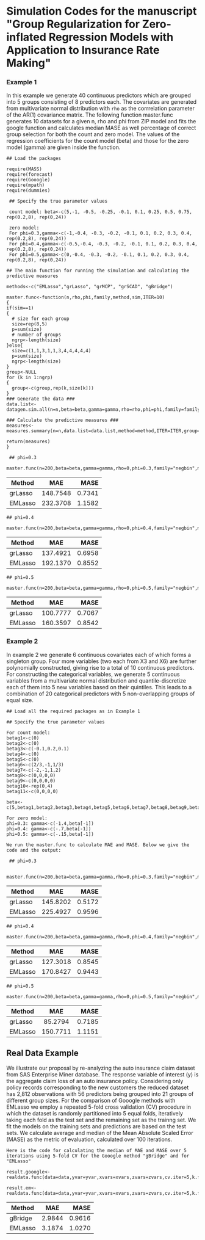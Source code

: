 # Simulation Codes for the manuscript "Group Regularization for Zero-inflated Regression Models with Application to Insurance Rate Making"


### Example 1
In this example we generate 40 continuous predictors which are grouped into 5 groups consisting of 8 predictors each. The covariates are generated from multivariate normal distribution with `rho` as the corrrelation parameter of the AR(1) covariance matrix. The following function master.func generates 10 datasets for a given n, rho and phi from ZIP model and fits the google function and calculates median MASE as well percentage of correct group selection for both the count and zero model. The values of the regression coefficients for the count model (beta) and those for the zero model (gamma) are given inside the function. 

```
## Load the packages

require(MASS)
require(forecast)
require(Gooogle)
require(mpath)
require(dummies)
```

```
 ## Specify the true parameter values
  
 count model: beta<-c(5,-1, -0.5, -0.25, -0.1, 0.1, 0.25, 0.5, 0.75, rep(0.2,8), rep(0,24))    
    
 zero model: 
 For phi=0.3,gamma<-c(-1,-0.4, -0.3, -0.2, -0.1, 0.1, 0.2, 0.3, 0.4, rep(0.2,8), rep(0,24))
 For phi=0.4,gamma<-c(-0.5,-0.4, -0.3, -0.2, -0.1, 0.1, 0.2, 0.3, 0.4, rep(0.2,8), rep(0,24))
 For phi=0.5,gamma<-c(0,-0.4, -0.3, -0.2, -0.1, 0.1, 0.2, 0.3, 0.4, rep(0.2,8), rep(0,24))
  ```
    
  ```
 ## The main function for running the simulation and calculating the predictive measures
 
 methods<-c("EMLasso","grLasso", "grMCP", "grSCAD", "gBridge")

 master.func<-function(n,rho,phi,family,method,sim,ITER=10)
{
  if(sim==1)
  {
    # size for each group
    size=rep(8,5)
    p=sum(size)
    # number of groups
    ngrp<-length(size) 
  }else{
    size=c(1,1,3,1,1,3,4,4,4,4,4)
    p=sum(size)
    ngrp<-length(size)
  }
  group<-NULL
  for (k in 1:ngrp)
  {
    group<-c(group,rep(k,size[k]))
  }
  ### Generate the data ###
  data.list<-datagen.sim.all(n=n,beta=beta,gamma=gamma,rho=rho,phi=phi,family=family,sim=sim,ITER=10)
  
  ### Calculate the predictive measures ###
  measures<-measures.summary(n=n,data.list=data.list,method=method,ITER=ITER,group=group,family=family)
  
  return(measures)
}
  ```

 ```
  ## phi=0.3

 master.func(n=200,beta=beta,gamma=gamma,rho=0,phi=0.3,family="negbin",method="grLasso",sim=1,ITER=10)
 ```
 |Method | MAE     | MASE  |
 |-------|:-------:|------:|
 |grLasso|148.7548 |0.7341 | 
 |EMLasso|232.3708 |1.1582|
 
 ```
 ## phi=0.4

 master.func(n=200,beta=beta,gamma=gamma,rho=0,phi=0.4,family="negbin",method="grLasso",sim=1,ITER=10)
 ```
 |Method | MAE     | MASE  |
 |-------|:-------:|------:|
 |grLasso|137.4921 |0.6958 | 
 |EMLasso|192.1370 |0.8552 |
 
 ```
 ## phi=0.5

 master.func(n=200,beta=beta,gamma=gamma,rho=0,phi=0.5,family="negbin",method="grLasso",sim=1,ITER=10)
 ```
 |Method | MAE     | MASE  |
 |-------|:-------:|------:|
 |grLasso|100.7777 |0.7067 | 
 |EMLasso|160.3597 |0.8542 |
           

### Example 2

In example 2 we generate 6 continuous covariates each of which forms a singleton group. Four more variables (two each from X3 and X6) are further polynomially constructed, giving rise to a total of 10 continuous predictors. For constructing the categorical variables, we generate 5 continuous variables from a multivariate normal distribution and quantile-discretize each of them into 5 new variables based on their quintiles. This leads to a combination of 20 categorical predictors with 5 non-overlapping groups of equal size.

```
## Load all the required packages as in Example 1

## Specify the true parameter values

For count model: 
betag1<-c(0)
betag2<-c(0)
betag3<-c(-0.1,0.2,0.1)
betag4<-c(0)
betag5<-c(0)
betag6<-c(2/3,-1,1/3)
betag7<-c(-2,-1,1,2)
betag8<-c(0,0,0,0)
betag9<-c(0,0,0,0)
betag10<-rep(0,4)
betag11<-c(0,0,0,0)

beta<-c(5,betag1,betag2,betag3,betag4,betag5,betag6,betag7,betag8,betag9,betag10,betag11)

For zero model:
phi=0.3: gamma<-c(-1.4,beta[-1])
phi=0.4: gamma<-c(-.7,beta[-1])
phi=0.5: gamma<-c(-.15,beta[-1])
```

```
We run the master.func to calculate MAE and MASE. Below we give the code and the output:

 ## phi=0.3

 master.func(n=200,beta=beta,gamma=gamma,rho=0,phi=0.3,family="negbin",method="grLasso",sim=2,ITER=10)
 ```
 |Method | MAE     | MASE  |
 |-------|:-------:|------:|
 |grLasso|145.8202 |0.5172 | 
 |EMLasso|225.4927 |0.9596|
 
 ```
 ## phi=0.4

 master.func(n=200,beta=beta,gamma=gamma,rho=0,phi=0.4,family="negbin",method="grLasso",sim=2,ITER=10)
 ```
 |Method | MAE     | MASE  |
 |-------|:-------:|------:|
 |grLasso|127.3018 |0.8545 | 
 |EMLasso|170.8427 |0.9443 |
 
 ```
 ## phi=0.5

 master.func(n=200,beta=beta,gamma=gamma,rho=0,phi=0.5,family="negbin",method="grLasso",sim=2,ITER=10)
 ```
 |Method | MAE     | MASE  |
 |-------|:-------:|------:|
 |grLasso|85.2794  |0.7185 | 
 |EMLasso|150.7711 |1.1151 |
 
   
## Real Data Example

We illustrate our proposal by re-analyzing the auto insurance claim dataset from SAS Enterprise Miner database. The response variable of interest (y) is the aggregate claim loss of an auto insurance policy. Considering only policy records corresponding to the new customers the reduced dataset has 2,812 observations with 56 predictors being grouped into 21 groups of different group sizes. For the comparison of Gooogle methods with EMLasso we employ a repeated 5-fold cross validation (CV) procedure in which the dataset is randomly partitioned into 5 equal folds, iteratively taking each fold as the test set and the remaining set as the trainng set. We fit the models on the training sets and predictions are based on the test sets. We calculate average and median of the Mean Absolute Scaled Error (MASE) as the metric of evaluation, calculated over 100 iterations. 

```
Here is the code for calculating the median of MAE and MASE over 5 iterations using 5-fold CV for the Gooogle method "gBridge" and for "EMLasso" 

result.gooogle<-realdata.func(data=data,yvar=yvar,xvars=xvars,zvars=zvars,cv.iter=5,k.fold=5,seedval=123,method="Gooogle")

result.em<-realdata.func(data=data,yvar=yvar,xvars=xvars,zvars=zvars,cv.iter=5,k.fold=5,seedval=123,method="EMLasso")
```

 |Method | MAE     | MASE  |
 |-------|:-------:|------:|
 |gBridge|2.9844   |0.9616 | 
 |EMLasso|3.1874   |1.0270 |
 
 
